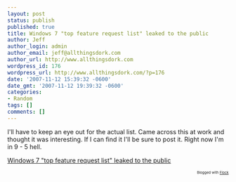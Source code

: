 ```yaml
---
layout: post
status: publish
published: true
title: Windows 7 "top feature request list" leaked to the public
author: Jeff
author_login: admin
author_email: jeff@allthingsdork.com
author_url: http://www.allthingsdork.com
wordpress_id: 176
wordpress_url: http://www.allthingsdork.com/?p=176
date: '2007-11-12 15:39:32 -0600'
date_gmt: '2007-11-12 19:39:32 -0600'
categories:
- Random
tags: []
comments: []
---
```

<p>I'll have to keep an eye out for the actual list. Came across this at work and thought it was interesting. If I can find it I'll be sure to post it. Right now I'm in 9 - 5 hell.</p>
<p><a href="http://arstechnica.com/news.ars/post/20071112-early-windows-7-feature-list-leaked-to-the-public.html">Windows 7 "top feature request list" leaked to the public</a> </p>
<p style="text-align: right; font-size: 8px">Blogged with <a href="http://www.flock.com/blogged-with-flock" title="Flock" target="_new">Flock</a></p></p>
